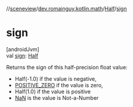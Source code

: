 //[sceneview](../../../index.md)/[dev.romainguy.kotlin.math](../index.md)/[Half](index.md)/[sign](sign.md)

# sign

[androidJvm]\
val [sign](sign.md): [Half](index.md)

Returns the sign of this half-precision float value:

- 
   Half(-1.0) if the value is negative,
- 
   [POSITIVE_ZERO](-companion/-p-o-s-i-t-i-v-e_-z-e-r-o.md) if the value is zero,
- 
   Half(1.0) if the value is positive
- 
   [NaN](-companion/-na-n.md) is the value is Not-a-Number
